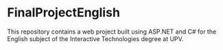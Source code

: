 # FinalProjectEnglish
This repository contains a web project built using ASP.NET and C# for the English subject of the Interactive Technologies degree at UPV.
